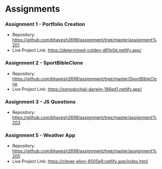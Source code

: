 # Assignments
### Assignment 1 - Portfolio Creation 
- Repository: https://github.com/bhavesh2699/assignment/tree/master/assignment%201
- Live Project Link: https://determined-colden-d61e0d.netlify.app/

### Assignment 2 - SportBibleClone 
- Repository: https://github.com/bhavesh2699/assignment/tree/master/SportBibleClone
- Live Project Link: https://xenodochial-darwin-186ed1.netlify.app/

### Assignment 3 - JS Questions
- Repository: https://github.com/bhavesh2699/assignment/tree/master/assignment%203

### Assignment 5 - Weather App 
- Repository: https://github.com/bhavesh2699/assignment/tree/master/assignment%205
- Live Project Link: https://clever-elion-8505e9.netlify.app/index.html
